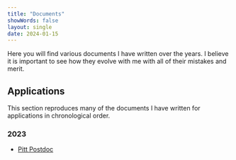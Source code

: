```yaml
---
title: "Documents"
showWords: false
layout: single
date: 2024-01-15
---
```


Here you will find various documents I have written over the years.
I believe it is important to see how they evolve with me with all of their mistakes and merit.

## Applications

This section reproduces many of the documents I have written for applications in chronological order.

### 2023

-   [Pitt Postdoc](./pitt-postdoc/)
